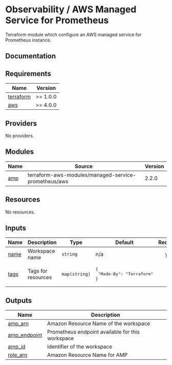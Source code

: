 # Observability / AWS Managed Service for Prometheus

Terraform module which configure an AWS managed service for Prometheus instance.

## Documentation

<!-- BEGINNING OF PRE-COMMIT-TERRAFORM DOCS HOOK -->
## Requirements

| Name | Version |
|------|---------|
| <a name="requirement_terraform"></a> [terraform](#requirement\_terraform) | >= 1.0.0 |
| <a name="requirement_aws"></a> [aws](#requirement\_aws) | >= 4.0.0 |

## Providers

No providers.

## Modules

| Name | Source | Version |
|------|--------|---------|
| <a name="module_amp"></a> [amp](#module\_amp) | terraform-aws-modules/managed-service-prometheus/aws | 2.2.0 |

## Resources

No resources.

## Inputs

| Name | Description | Type | Default | Required |
|------|-------------|------|---------|:--------:|
| <a name="input_name"></a> [name](#input\_name) | Workspace name | `string` | n/a | yes |
| <a name="input_tags"></a> [tags](#input\_tags) | Tags for resources | `map(string)` | <pre>{<br>  "Made-By": "Terraform"<br>}</pre> | no |

## Outputs

| Name | Description |
|------|-------------|
| <a name="output_amp_arn"></a> [amp\_arn](#output\_amp\_arn) | Amazon Resource Name of the workspace |
| <a name="output_amp_endpoint"></a> [amp\_endpoint](#output\_amp\_endpoint) | Prometheus endpoint available for this workspace |
| <a name="output_amp_id"></a> [amp\_id](#output\_amp\_id) | Identifier of the workspace |
| <a name="output_role_arn"></a> [role\_arn](#output\_role\_arn) | Amazon Resource Name for AMP |
<!-- END OF PRE-COMMIT-TERRAFORM DOCS HOOK -->
